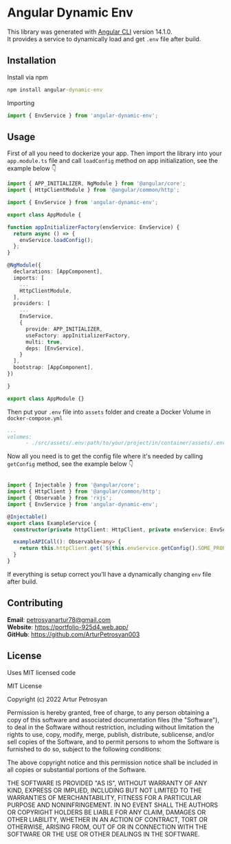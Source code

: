 # Angular Dynamic Env

This library was generated with [Angular CLI](https://github.com/angular/angular-cli) version 14.1.0. \
It provides a service to dynamically load and get `.env` file after build. 

## Installation

Install via npm 

```cmd
npm install angular-dynamic-env
```

Importing

```js
import { EnvService } from 'angular-dynamic-env';
```

## Usage

First of all you need to dockerize your app. Then import the library into your `app.module.ts` file and call `loadConfig` method on app initialization, see the example below :point_down:

```ts
import { APP_INITIALIZER, NgModule } from '@angular/core';
import { HttpClientModule } from '@angular/common/http';

import { EnvService } from 'angular-dynamic-env';

export class AppModule {

function appInitializerFactory(envService: EnvService) {
  return async () => {
    envService.loadConfig();
  };
}

@NgModule({
  declarations: [AppComponent],
  imports: [
    ...
    HttpClientModule,
  ],
  providers: [
    ...
    EnvService,
    {
      provide: APP_INITIALIZER,
      useFactory: appInitializerFactory,
      multi: true,
      deps: [EnvService],
    }
  ],
  bootstrap: [AppComponent],
})

}

export class AppModule {}
```
Then put your `.env` file into `assets` folder and create a Docker Volume in `docker-compose.yml` 

```yml
...
volumes:
      - ./src/assets/.env:path/to/your/project/in/container/assets/.env
```

Now all you need is to get the config file where it's needed by calling `getConfig` method, see the example below :point_down:

```ts

import { Injectable } from '@angular/core';
import { HttpClient } from '@angular/common/http';
import { Observable } from 'rxjs';
import { EnvService } from 'angular-dynamic-env';

@Injectable()
export class ExampleService {
  constructor(private httpClient: HttpClient, private envService: EnvService) {}

  exampleAPICall(): Observable<any> {
    return this.httpClient.get(`${this.envService.getConfig().SOME_PROPERTY_IN_YOUR_ENV}`);
  }
}

```
If everything is setup correct you'll have a dynamically changing `env` file after build.

## Contributing

**Email**: <petrosyanartur78@gmail.com> \
**Website**: <https://portfolio-925d4.web.app/> \
**GitHub**: <https://github.com/ArturPetrosyan003>

## License

Uses MIT licensed code

MIT License

Copyright (c) 2022 Artur Petrosyan

Permission is hereby granted, free of charge, to any person obtaining a copy
of this software and associated documentation files (the "Software"), to deal
in the Software without restriction, including without limitation the rights
to use, copy, modify, merge, publish, distribute, sublicense, and/or sell
copies of the Software, and to permit persons to whom the Software is
furnished to do so, subject to the following conditions:

The above copyright notice and this permission notice shall be included in all
copies or substantial portions of the Software.

THE SOFTWARE IS PROVIDED "AS IS", WITHOUT WARRANTY OF ANY KIND, EXPRESS OR
IMPLIED, INCLUDING BUT NOT LIMITED TO THE WARRANTIES OF MERCHANTABILITY,
FITNESS FOR A PARTICULAR PURPOSE AND NONINFRINGEMENT. IN NO EVENT SHALL THE
AUTHORS OR COPYRIGHT HOLDERS BE LIABLE FOR ANY CLAIM, DAMAGES OR OTHER
LIABILITY, WHETHER IN AN ACTION OF CONTRACT, TORT OR OTHERWISE, ARISING FROM,
OUT OF OR IN CONNECTION WITH THE SOFTWARE OR THE USE OR OTHER DEALINGS IN THE
SOFTWARE.